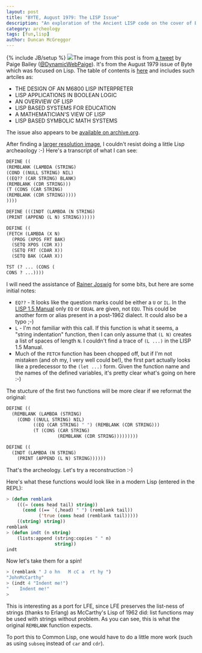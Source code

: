 ```yaml
---
layout: post
title: "BYTE, August 1979: The LISP Issue"
description: "An exploration of the Ancient LISP code on the cover of BYTE, August 1972"
category: archeology
tags: [fun,lisp]
author: Duncan McGreggor
---
```

{% include JB/setup %}
<a href="{{ site.base_url }}/assets/images/posts/byte_1979_08_The_LISP_Issue.jpg"><img class="left medium" src="{{ site.base_url }}/assets/images/posts/byte_1979_08_The_LISP_Issue.jpg" /></a>The image from this post
is from
[a tweet](https://twitter.com/DynamicWebPaige/status/544609553422106625)
by Paige Bailey ([@DynamicWebPaige](https://twitter.com/DynamicWebPaige)).
It's from the August 1979 issue of Byte which was focused on Lisp.
The table of contents is
[here](http://pichon.emmanuel.perso.neuf.fr/revues/byte/byte_1979.php) and includes such artciles as:

 * THE DESIGN OF AN M6800 LISP INTERPRETER
 * LISP APPLICATIONS IN BOOLEAN LOGIC
 * AN OVERVIEW OF LISP
 * LISP BASED SYSTEMS FOR EDUCATION
 * A MATHEMATICIAN'S VIEW OF LISP
 * LISP BASED SYMBOLIC MATH SYSTEMS

The issue also appears to be
[available on archive.org](https://archive.org/details/byte-magazine-1979-08).

After finding a
[larger resolution image](http://pichon.emmanuel.perso.neuf.fr/revues/byte/grand/1979/byte_1979_08.jpg),
I couldn't resist doing a little Lisp archeaology :-) Here's a transcript of
what I can see:

```cl
DEFINE ((
(REMBLANK (LAMBDA (STRING)
(COND ((NULL STRING) NIL)
((EQ?? (CAR STRING) BLANK)
(REMBLANK (CDR STRING)))
(T (CONS (CAR STRING)
(REMBLANK (CDR STRING)))))
))))

DEFINE (((INDT (LAMBDA (N STRING)
(PRINT (APPEND (L N) STRING))))))

DEFINE ((
(FETCH (LAMBDA (X N)
  (PROG (XPOS FRT BAK)
  (SETQ XPOS (CDR X))
  (SETQ FRT (CDAR X))
  (SETQ BAK (CAAR X))

TST (? ... (CONS (
CONS ? ...))))
```

I will need the assistance of [Rainer Joswig](https://twitter.com/rainerjoswig)
for some bits, but here are some initial notes:

 * ``EQ??`` - It looks like the question marks could be either a ``U`` or
   ``IL``. In the
   [LISP 1.5 Manual](http://www.softwarepreservation.org/projects/LISP/book/LISP%201.5%20Programmers%20Manual.pdf)
   only ``EQ`` or ``EQUAL`` are given, not ``EQU``. This could be another form
   or alias present in a post-1962 dialect. It could also be a typo ;-)
 * ``L`` - I'm not familiar with this call. If this function is what it seems,
   a "string indentation" function, then I can only assume that ``(L N)``
   creates a list of spaces of length ``N``. I couldn't find a trace of
   ``(L ...)`` in the LISP 1.5 Manual.
 * Much of the ``FETCH`` function has been chopped off, but if I'm not mistaken
   (and oh my, I very well could be!), the first part actually looks like a
   predecessor to the ``(let ...)`` form. Given the function name and the names
   of the defined variables, it's pretty clear what's going on here :-)

The stucture of the first two functions will be more clear if we reformat the
original:

```cl
DEFINE ((
  (REMBLANK (LAMBDA (STRING)
    (COND ((NULL STRING) NIL)
          ((EQ (CAR STRING) " ") (REMBLANK (CDR STRING)))
          (T (CONS (CAR STRING)
                   (REMBLANK (CDR STRING)))))))))

DEFINE ((
  (INDT (LAMBDA (N STRING)
    (PRINT (APPEND (L N) STRING))))))
```

That's the archeology. Let's try a reconstruction :-)

Here's what these functions would look like in a modern Lisp (entered in the
REPL):


```cl
> (defun remblank
    (((= (cons head tail) string))
      (cond ((== `(,head) " ") (remblank tail))
            ('true (cons head (remblank tail)))))
    ((string) string))
remblank
> (defun indt (n string)
    (lists:append (string:copies " " n)
                  string))
indt
```

Now let's take them for a spin!

```cl
> (remblank " J o hn   M cC a  rt hy ")
"JohnMcCarthy"
> (indt 4 "Indent me!")
"    Indent me!"
>
```

This is interesting as a port for LFE, since LFE preserves the list-ness of
strings (thanks to Erlang) as McCarthy's Lisp of 1962 did: list functions may
be used with strings without problem. As you can see, this is what the original
``REMBLANK`` function expects.

To port this to Common Lisp, one would have to do a little more work (such as
using ``subseq`` instead of ``car`` and ``cdr``).
